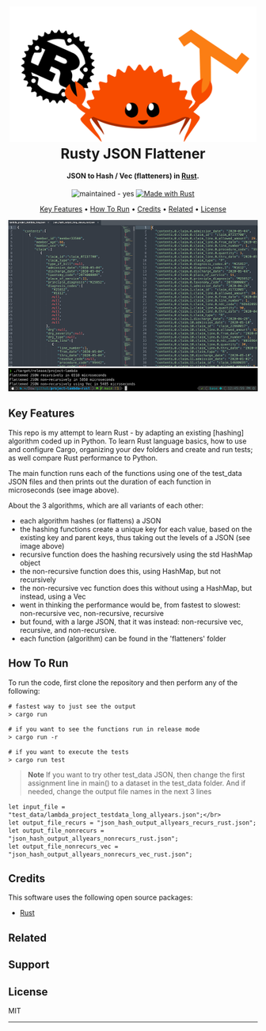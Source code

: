 
<h1 align="center">
  <br>
  <a href="https://github.com/gcatabr1/project-lambda-rust/blob/main"><img src="images/RustyCrabLambda.png" alt="Rusty Crab" width="500"></a>
  <br>
  Rusty JSON Flattener
  <br>
</h1>

<h4 align="center">JSON to Hash / Vec (flatteners) in <a href="https://www.rust-lang.org" target="_blank">Rust</a>.</h4>

<p align="center">
  <a href="https://img.shields.io/badge/maintained-yes-blue"></a>
    <img src="https://img.shields.io/badge/maintained-no-blue" alt="maintained - yes">
  </a>
  <a href="https://www.rust-lang.org/" title="Go to Rust homepage"><img src="https://img.shields.io/badge/Rust-1-blue?logo=rust&logoColor=white" alt="Made with Rust"></a>
</p>

<p align="center">
  <a href="#key-features">Key Features</a> •
  <a href="#how-to-run">How To Run</a> •
  <a href="#credits">Credits</a> •
  <a href="#related">Related</a> •
  <a href="#license">License</a>
</p>


![side-by-side](/images/flattened.png)
![output](/images/output.png)


## Key Features

This repo is my attempt to learn Rust - by adapting an existing [hashing] algorithm coded up in Python. To learn Rust language basics, how to use and configure Cargo, organizing your dev folders and create and run tests; as well compare Rust performance to Python.

The main function runs each of the functions using one of the test_data JSON files and then prints out the duration of each function in microseconds (see image above).

About the 3 algorithms, which are all variants of each other:
* each algorithm hashes (or flattens) a JSON
* the hashing functions create a unique key for each value, based on the existing key and parent keys, thus taking out the levels of a JSON (see image above)
* recursive function does the hashing recursively using the std HashMap object
* the non-recursive function does this, using HashMap, but not recursively
* the non-recursive vec function does this without using a HashMap, but instead, using a Vec
* went in thinking the performance would be, from fastest to slowest: non-recursive vec, non-recursive, recursive
* but found, with a large JSON, that it was instead: non-recursive vec, recursive, and non-recursive.
* each function (algorithm) can be found in the 'flatteners' folder 


## How To Run

To run the code, first clone the repository and then perform any of the following:

```
# fastest way to just see the output
> cargo run
```

```
# if you want to see the functions run in release mode
> cargo run -r
```

```
# if you want to execute the tests
> cargo run test
```


> **Note**
> If you want to try other test_data JSON, then change the first assignment line in main() to a dataset in the test_data folder. And if needed, change the output file names in the next 3 lines
```
let input_file = "test_data/lambda_project_testdata_long_allyears.json";</br>
let output_file_recurs = "json_hash_output_allyears_recurs_rust.json";
let output_file_nonrecurs = "json_hash_output_allyears_nonrecurs_rust.json";
let output_file_nonrecurs_vec = "json_hash_output_allyears_nonrecurs_vec_rust.json";
```
    


## Credits

This software uses the following open source packages:

- [Rust](https://www.rust-lang.org)

## Related



## Support


## License

MIT

---


